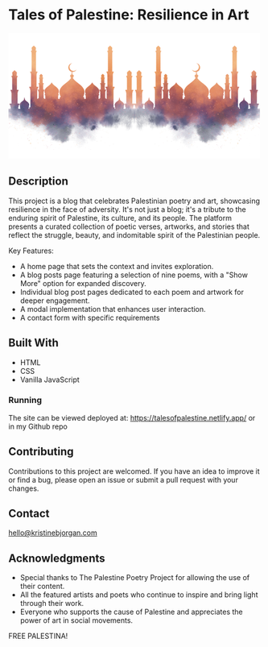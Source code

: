 # Tales of Palestine: Resilience in Art

![Tales of Palestine](images/MOSQUE2.png)

## Description
This project is a blog that celebrates Palestinian poetry and art, showcasing resilience in the face of adversity. It's not just a blog; it's a tribute to the enduring spirit of Palestine, its culture, and its people. The platform presents a curated collection of poetic verses, artworks, and stories that reflect the struggle, beauty, and indomitable spirit of the Palestinian people.

Key Features:
- A home page that sets the context and invites exploration.
- A blog posts page featuring a selection of nine poems, with a "Show More" option for expanded discovery.
- Individual blog post pages dedicated to each poem and artwork for deeper engagement.
- A modal implementation that enhances user interaction.
- A contact form with specific requirements

## Built With
- HTML
- CSS
- Vanilla JavaScript

### Running
The site can be viewed deployed at: https://talesofpalestine.netlify.app/
or in my Github repo

## Contributing
Contributions to this project are welcomed. If you have an idea to improve it or find a bug, please open an issue or submit a pull request with your changes.

## Contact
hello@kristinebjorgan.com


## Acknowledgments
- Special thanks to The Palestine Poetry Project for allowing the use of their content.
- All the featured artists and poets who continue to inspire and bring light through their work.
- Everyone who supports the cause of Palestine and appreciates the power of art in social movements.


FREE PALESTINA!
